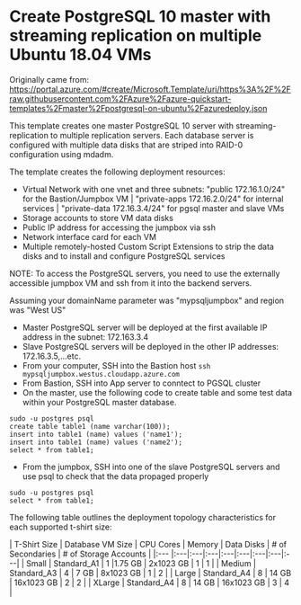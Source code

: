 # Create PostgreSQL 10 master with streaming replication on multiple Ubuntu 18.04 VMs

Originally came from: https://portal.azure.com/#create/Microsoft.Template/uri/https%3A%2F%2Fraw.githubusercontent.com%2FAzure%2Fazure-quickstart-templates%2Fmaster%2Fpostgresql-on-ubuntu%2Fazuredeploy.json

This template creates one master PostgreSQL 10 server with streaming-replication to multiple replication servers. Each database server is configured with multiple data disks that are striped into RAID-0 configuration using mdadm.

The template creates the following deployment resources:
* Virtual Network with one vnet and three subnets: "public 172.16.1.0/24" for the Bastion/Jumpbox VM | "private-apps 172.16.2.0/24" for internal services |  "private-data 172.16.3.4/24" for pgsql master and slave VMs
* Storage accounts to store VM data disks
* Public IP address for accessing the jumpbox via ssh
* Network interface card for each VM
* Multiple remotely-hosted Custom Script Extensions to strip the data disks and to install and configure PostgreSQL services

NOTE: To access the PostgreSQL servers, you need to use the externally accessible jumpbox VM and ssh from it into the backend servers.

Assuming your domainName parameter was "mypsqljumpbox" and region was "West US"
* Master PostgreSQL server will be deployed at the first available IP address in the subnet: 172.163.3.4
* Slave PostgreSQL servers will be deployed in the other IP addresses: 172.16.3.5,...etc.
* From your computer, SSH into the Bastion host `ssh mypsqljumpbox.westus.cloudapp.azure.com`
* From Bastion, SSH into App server to conntect to PGSQL cluster
* On the master, use the following code to create table and some test data within your PostgreSQL master database.

```
sudo -u postgres psql
create table table1 (name varchar(100));
insert into table1 (name) values ('name1');
insert into table1 (name) values ('name2');
select * from table1;
```

* From the jumpbox, SSH into one of the slave PostgreSQL servers and use psql to check that the data propaged properly

```
sudo -u postgres psql
select * from table1;
```

The following table outlines the deployment topology characteristics for each supported t-shirt size:

| T-Shirt Size | Database VM Size | CPU Cores | Memory | Data Disks | # of Secondaries | # of Storage Accounts |
|:--- |:---|:---|:---|:---|:---|:---|:---|:---|
| Small | Standard_A1 | 1 |1.75 GB | 2x1023 GB | 1 | 1 |
| Medium | Standard_A3 | 4 | 7 GB | 8x1023 GB | 1 | 2 |
| Large | Standard_A4 | 8 | 14 GB | 16x1023 GB | 2 | 2 |
| XLarge | Standard_A4 | 8 | 14 GB | 16x1023 GB | 3 | 4 |
